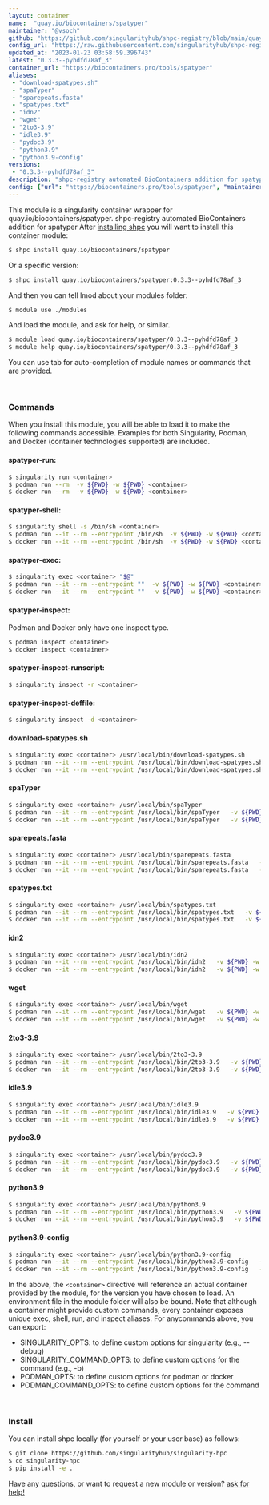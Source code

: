 ```yaml
---
layout: container
name:  "quay.io/biocontainers/spatyper"
maintainer: "@vsoch"
github: "https://github.com/singularityhub/shpc-registry/blob/main/quay.io/biocontainers/spatyper/container.yaml"
config_url: "https://raw.githubusercontent.com/singularityhub/shpc-registry/main/quay.io/biocontainers/spatyper/container.yaml"
updated_at: "2023-01-23 03:58:59.396743"
latest: "0.3.3--pyhdfd78af_3"
container_url: "https://biocontainers.pro/tools/spatyper"
aliases:
 - "download-spatypes.sh"
 - "spaTyper"
 - "sparepeats.fasta"
 - "spatypes.txt"
 - "idn2"
 - "wget"
 - "2to3-3.9"
 - "idle3.9"
 - "pydoc3.9"
 - "python3.9"
 - "python3.9-config"
versions:
 - "0.3.3--pyhdfd78af_3"
description: "shpc-registry automated BioContainers addition for spatyper"
config: {"url": "https://biocontainers.pro/tools/spatyper", "maintainer": "@vsoch", "description": "shpc-registry automated BioContainers addition for spatyper", "latest": {"0.3.3--pyhdfd78af_3": "sha256:8c29abb04a86643c36a7bc46e08141b4c181e1ea25bfd90e9b43f22f0940bc82"}, "tags": {"0.3.3--pyhdfd78af_3": "sha256:8c29abb04a86643c36a7bc46e08141b4c181e1ea25bfd90e9b43f22f0940bc82"}, "docker": "quay.io/biocontainers/spatyper", "aliases": {"download-spatypes.sh": "/usr/local/bin/download-spatypes.sh", "spaTyper": "/usr/local/bin/spaTyper", "sparepeats.fasta": "/usr/local/bin/sparepeats.fasta", "spatypes.txt": "/usr/local/bin/spatypes.txt", "idn2": "/usr/local/bin/idn2", "wget": "/usr/local/bin/wget", "2to3-3.9": "/usr/local/bin/2to3-3.9", "idle3.9": "/usr/local/bin/idle3.9", "pydoc3.9": "/usr/local/bin/pydoc3.9", "python3.9": "/usr/local/bin/python3.9", "python3.9-config": "/usr/local/bin/python3.9-config"}}
---
```


This module is a singularity container wrapper for quay.io/biocontainers/spatyper.
shpc-registry automated BioContainers addition for spatyper
After [installing shpc](#install) you will want to install this container module:


```bash
$ shpc install quay.io/biocontainers/spatyper
```

Or a specific version:

```bash
$ shpc install quay.io/biocontainers/spatyper:0.3.3--pyhdfd78af_3
```

And then you can tell lmod about your modules folder:

```bash
$ module use ./modules
```

And load the module, and ask for help, or similar.

```bash
$ module load quay.io/biocontainers/spatyper/0.3.3--pyhdfd78af_3
$ module help quay.io/biocontainers/spatyper/0.3.3--pyhdfd78af_3
```

You can use tab for auto-completion of module names or commands that are provided.

<br>

### Commands

When you install this module, you will be able to load it to make the following commands accessible.
Examples for both Singularity, Podman, and Docker (container technologies supported) are included.

#### spatyper-run:

```bash
$ singularity run <container>
$ podman run --rm  -v ${PWD} -w ${PWD} <container>
$ docker run --rm  -v ${PWD} -w ${PWD} <container>
```

#### spatyper-shell:

```bash
$ singularity shell -s /bin/sh <container>
$ podman run --it --rm --entrypoint /bin/sh  -v ${PWD} -w ${PWD} <container>
$ docker run --it --rm --entrypoint /bin/sh  -v ${PWD} -w ${PWD} <container>
```

#### spatyper-exec:

```bash
$ singularity exec <container> "$@"
$ podman run --it --rm --entrypoint ""  -v ${PWD} -w ${PWD} <container> "$@"
$ docker run --it --rm --entrypoint ""  -v ${PWD} -w ${PWD} <container> "$@"
```

#### spatyper-inspect:

Podman and Docker only have one inspect type.

```bash
$ podman inspect <container>
$ docker inspect <container>
```

#### spatyper-inspect-runscript:

```bash
$ singularity inspect -r <container>
```

#### spatyper-inspect-deffile:

```bash
$ singularity inspect -d <container>
```


#### download-spatypes.sh

```bash
$ singularity exec <container> /usr/local/bin/download-spatypes.sh
$ podman run --it --rm --entrypoint /usr/local/bin/download-spatypes.sh   -v ${PWD} -w ${PWD} <container> -c " $@"
$ docker run --it --rm --entrypoint /usr/local/bin/download-spatypes.sh   -v ${PWD} -w ${PWD} <container> -c " $@"
```


#### spaTyper

```bash
$ singularity exec <container> /usr/local/bin/spaTyper
$ podman run --it --rm --entrypoint /usr/local/bin/spaTyper   -v ${PWD} -w ${PWD} <container> -c " $@"
$ docker run --it --rm --entrypoint /usr/local/bin/spaTyper   -v ${PWD} -w ${PWD} <container> -c " $@"
```


#### sparepeats.fasta

```bash
$ singularity exec <container> /usr/local/bin/sparepeats.fasta
$ podman run --it --rm --entrypoint /usr/local/bin/sparepeats.fasta   -v ${PWD} -w ${PWD} <container> -c " $@"
$ docker run --it --rm --entrypoint /usr/local/bin/sparepeats.fasta   -v ${PWD} -w ${PWD} <container> -c " $@"
```


#### spatypes.txt

```bash
$ singularity exec <container> /usr/local/bin/spatypes.txt
$ podman run --it --rm --entrypoint /usr/local/bin/spatypes.txt   -v ${PWD} -w ${PWD} <container> -c " $@"
$ docker run --it --rm --entrypoint /usr/local/bin/spatypes.txt   -v ${PWD} -w ${PWD} <container> -c " $@"
```


#### idn2

```bash
$ singularity exec <container> /usr/local/bin/idn2
$ podman run --it --rm --entrypoint /usr/local/bin/idn2   -v ${PWD} -w ${PWD} <container> -c " $@"
$ docker run --it --rm --entrypoint /usr/local/bin/idn2   -v ${PWD} -w ${PWD} <container> -c " $@"
```


#### wget

```bash
$ singularity exec <container> /usr/local/bin/wget
$ podman run --it --rm --entrypoint /usr/local/bin/wget   -v ${PWD} -w ${PWD} <container> -c " $@"
$ docker run --it --rm --entrypoint /usr/local/bin/wget   -v ${PWD} -w ${PWD} <container> -c " $@"
```


#### 2to3-3.9

```bash
$ singularity exec <container> /usr/local/bin/2to3-3.9
$ podman run --it --rm --entrypoint /usr/local/bin/2to3-3.9   -v ${PWD} -w ${PWD} <container> -c " $@"
$ docker run --it --rm --entrypoint /usr/local/bin/2to3-3.9   -v ${PWD} -w ${PWD} <container> -c " $@"
```


#### idle3.9

```bash
$ singularity exec <container> /usr/local/bin/idle3.9
$ podman run --it --rm --entrypoint /usr/local/bin/idle3.9   -v ${PWD} -w ${PWD} <container> -c " $@"
$ docker run --it --rm --entrypoint /usr/local/bin/idle3.9   -v ${PWD} -w ${PWD} <container> -c " $@"
```


#### pydoc3.9

```bash
$ singularity exec <container> /usr/local/bin/pydoc3.9
$ podman run --it --rm --entrypoint /usr/local/bin/pydoc3.9   -v ${PWD} -w ${PWD} <container> -c " $@"
$ docker run --it --rm --entrypoint /usr/local/bin/pydoc3.9   -v ${PWD} -w ${PWD} <container> -c " $@"
```


#### python3.9

```bash
$ singularity exec <container> /usr/local/bin/python3.9
$ podman run --it --rm --entrypoint /usr/local/bin/python3.9   -v ${PWD} -w ${PWD} <container> -c " $@"
$ docker run --it --rm --entrypoint /usr/local/bin/python3.9   -v ${PWD} -w ${PWD} <container> -c " $@"
```


#### python3.9-config

```bash
$ singularity exec <container> /usr/local/bin/python3.9-config
$ podman run --it --rm --entrypoint /usr/local/bin/python3.9-config   -v ${PWD} -w ${PWD} <container> -c " $@"
$ docker run --it --rm --entrypoint /usr/local/bin/python3.9-config   -v ${PWD} -w ${PWD} <container> -c " $@"
```



In the above, the `<container>` directive will reference an actual container provided
by the module, for the version you have chosen to load. An environment file in the
module folder will also be bound. Note that although a container
might provide custom commands, every container exposes unique exec, shell, run, and
inspect aliases. For anycommands above, you can export:

 - SINGULARITY_OPTS: to define custom options for singularity (e.g., --debug)
 - SINGULARITY_COMMAND_OPTS: to define custom options for the command (e.g., -b)
 - PODMAN_OPTS: to define custom options for podman or docker
 - PODMAN_COMMAND_OPTS: to define custom options for the command

<br>

### Install

You can install shpc locally (for yourself or your user base) as follows:

```bash
$ git clone https://github.com/singularityhub/singularity-hpc
$ cd singularity-hpc
$ pip install -e .
```

Have any questions, or want to request a new module or version? [ask for help!](https://github.com/singularityhub/singularity-hpc/issues)
